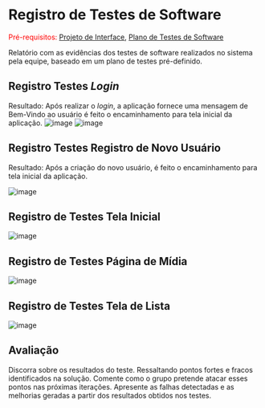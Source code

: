 # Registro de Testes de Software

<span style="color:red">Pré-requisitos: <a href="3-Projeto de Interface.md"> Projeto de Interface</a></span>, <a href="8-Plano de Testes de Software.md"> Plano de Testes de Software</a>

Relatório com as evidências dos testes de software realizados no sistema pela equipe, baseado em um plano de testes pré-definido.

## Registro Testes _Login_

Resultado: Após realizar o _login_, a aplicação fornece uma mensagem de Bem-Vindo ao usuário é feito o encaminhamento para tela inicial da aplicação.
![image](https://github.com/ICEI-PUC-Minas-PMV-ADS/pmv-ads-2023-1-e1-proj-web-t12-movie-manager/assets/100796561/87de96dd-5514-489f-90ea-5f986aeedec3)
![image](https://github.com/ICEI-PUC-Minas-PMV-ADS/pmv-ads-2023-1-e1-proj-web-t12-movie-manager/assets/100796561/8aae4254-cbc3-400d-b516-752e3a17cb7f)

## Registro Testes Registro de Novo Usuário

Resultado: Após a criação do novo usuário, é feito o encaminhamento para tela inicial da aplicação.

![image](https://github.com/ICEI-PUC-Minas-PMV-ADS/pmv-ads-2023-1-e1-proj-web-t12-movie-manager/assets/100796561/11149fa7-482b-4bf0-8adc-be5e8fd574fb)


## Registro de Testes Tela Inicial

![image](https://github.com/ICEI-PUC-Minas-PMV-ADS/pmv-ads-2023-1-e1-proj-web-t12-movie-manager/assets/100796561/757081fd-8db2-427f-be4b-c875b5f28016)

## Registro de Testes Página de Mídia

![image](https://github.com/ICEI-PUC-Minas-PMV-ADS/pmv-ads-2023-1-e1-proj-web-t12-movie-manager/assets/100796561/48947625-729a-4d95-83ca-8271685dac73)

## Registro de Testes Tela de Lista
![image](https://github.com/ICEI-PUC-Minas-PMV-ADS/pmv-ads-2023-1-e1-proj-web-t12-movie-manager/assets/100796561/ed2dc5a0-7cfa-4fb2-bfe5-62f3449fd72b)

## Avaliação

Discorra sobre os resultados do teste. Ressaltando pontos fortes e fracos identificados na solução. Comente como o grupo pretende atacar esses pontos nas próximas iterações. Apresente as falhas detectadas e as melhorias geradas a partir dos resultados obtidos nos testes.

